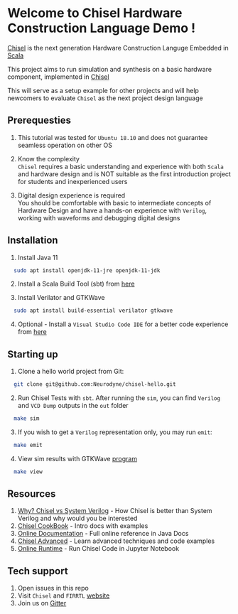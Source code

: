 # Welcome to Chisel Hardware Construction Language Demo !

[Chisel](https://www.chisel-lang.org/) is the next generation Hardware Construction Languge Embedded in [Scala](https://www.scala-lang.org/)

This project aims to run simulation and synthesis on a basic hardware component, implemented in [Chisel](https://www.chisel-lang.org/)

This will serve as a setup example for other projects and will help newcomers to evaluate `Chisel` as the next project design language


## Prerequesties 

1. This tutorial was tested for `Ubuntu 18.10` and does not guarantee seamless operation on other OS

2. Know the complexity <br>
`Chisel` requires a basic understanding and experience with both `Scala` and hardware design and is NOT suitable as the first introduction project for students and inexperienced users

3. Digital design experience is required <br>
You should be comfortable with basic to intermediate concepts of Hardware Design and have a hands-on experience with `Verilog`, working with waveforms and debugging digital designs

## Installation

1. Install Java 11
```bash
  sudo apt install openjdk-11-jre openjdk-11-jdk
```
2. Install a Scala Build Tool (sbt) from [here](https://www.scala-sbt.org/1.x/docs/Installing-sbt-on-Linux.html) 

3. Install Verilator and GTKWave 
```bash
  sudo apt install build-essential verilator gtkwave
```

4. Optional - Install a `Visual Studio Code IDE` for a better code experience from [here](https://code.visualstudio.com/download)

## Starting up 

1. Clone a hello world project from Git: 
```bash
  git clone git@github.com:Neurodyne/chisel-hello.git
```
2. Run Chisel Tests with `sbt`. After running the `sim`, you can find `Verilog` and `VCD Dump` outputs in the `out` folder
```bash
  make sim
```

3. If you wish to get a `Verilog` representation only, you may run `emit`:
```bash
  make emit
```

4. View sim results with GTKWave [program](http://gtkwave.sourceforge.net/)
```bash
  make view
```

## Resources 
1. [Why? Chisel vs System Verilog](https://stackoverflow.com/questions/53007782/what-benefits-does-chisel-offer-over-classic-hardware-description-languages) - How Chisel is better than System Verilog and why would you be interested
2. [Chisel CookBook](https://github.com/freechipsproject/chisel3/wiki/Cookbook) - Intro docs with examples
3. [Online Documentation](https://www.chisel-lang.org/api/latest/chisel3/index.html) - Full online reference in Java Docs
4. [Chisel Advanced](https://inst.eecs.berkeley.edu/~cs250/sp17/handouts/advanced-chisel.pdf) - Learn advanced techniques and code examples
5. [Online Runtime](https://mybinder.org/v2/gh/freechipsproject/chisel-bootcamp/master) - Run Chisel Code in Jupyter Notebook

## Tech support 
1. Open issues in this repo
2. Visit `Chisel` and `FIRRTL` [website](https://www.chisel-lang.org/)
3. Join us on [Gitter](https://gitter.im/freechipsproject/chisel3)
